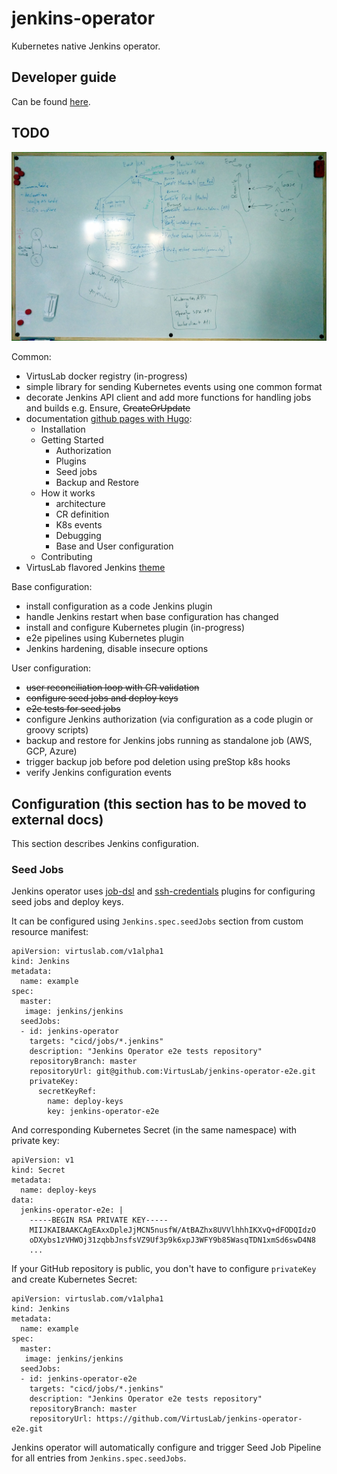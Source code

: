 # jenkins-operator

Kubernetes native Jenkins operator.

## Developer guide

Can be found [here][developer_guide].

## TODO

![jenkins-operator-draft](jenkins-operator-draft.png)

Common:
* VirtusLab docker registry (in-progress)
* simple library for sending Kubernetes events using one common format
* decorate Jenkins API client and add more functions for handling jobs and builds e.g. Ensure, ~~CreateOrUpdate~~
* documentation [github pages with Hugo](https://gohugo.io/):
    * Installation
    * Getting Started
        * Authorization
        * Plugins
        * Seed jobs
        * Backup and Restore
    * How it works
        * architecture
        * CR definition
        * K8s events
        * Debugging
        * Base and User configuration
    * Contributing 
* VirtusLab flavored Jenkins [theme](http://afonsof.com/jenkins-material-theme/)

Base configuration:
* install configuration as a code Jenkins plugin
* handle Jenkins restart when base configuration has changed
* install and configure Kubernetes plugin (in-progress)
* e2e pipelines using Kubernetes plugin
* Jenkins hardening, disable insecure options

User configuration:
* ~~user reconciliation loop with CR validation~~
* ~~configure seed jobs and deploy keys~~
* ~~e2e tests for seed jobs~~
* configure Jenkins authorization (via configuration as a code plugin or groovy scripts)
* backup and restore for Jenkins jobs running as standalone job (AWS, GCP, Azure)
* trigger backup job before pod deletion using preStop k8s hooks
* verify Jenkins configuration events

## Configuration (this section has to be moved to external docs)

This section describes Jenkins configuration.

### Seed Jobs

Jenkins operator uses [job-dsl][job-dsl] and [ssh-credentials][ssh-credentials] plugins for configuring seed jobs
and deploy keys.


It can be configured using `Jenkins.spec.seedJobs` section from custom resource manifest:

```
apiVersion: virtuslab.com/v1alpha1
kind: Jenkins
metadata:
  name: example
spec:
  master:
   image: jenkins/jenkins
  seedJobs:
  - id: jenkins-operator
    targets: "cicd/jobs/*.jenkins"
    description: "Jenkins Operator e2e tests repository"
    repositoryBranch: master
    repositoryUrl: git@github.com:VirtusLab/jenkins-operator-e2e.git
    privateKey:
      secretKeyRef:
        name: deploy-keys
        key: jenkins-operator-e2e
```

And corresponding Kubernetes Secret (in the same namespace) with private key:

```
apiVersion: v1
kind: Secret
metadata:
  name: deploy-keys
data:
  jenkins-operator-e2e: |
    -----BEGIN RSA PRIVATE KEY-----
    MIIJKAIBAAKCAgEAxxDpleJjMCN5nusfW/AtBAZhx8UVVlhhhIKXvQ+dFODQIdzO
    oDXybs1zVHWOj31zqbbJnsfsVZ9Uf3p9k6xpJ3WFY9b85WasqTDN1xmSd6swD4N8
    ...
```

If your GitHub repository is public, you don't have to configure `privateKey` and create Kubernetes Secret:

```
apiVersion: virtuslab.com/v1alpha1
kind: Jenkins
metadata:
  name: example
spec:
  master:
   image: jenkins/jenkins
  seedJobs:
  - id: jenkins-operator-e2e
    targets: "cicd/jobs/*.jenkins"
    description: "Jenkins Operator e2e tests repository"
    repositoryBranch: master
    repositoryUrl: https://github.com/VirtusLab/jenkins-operator-e2e.git
```

Jenkins operator will automatically configure and trigger Seed Job Pipeline for all entries from `Jenkins.spec.seedJobs`.


[developer_guide]:doc/developer-guide.md
[job-dsl]:https://github.com/jenkinsci/job-dsl-plugin
[ssh-credentials]:https://github.com/jenkinsci/ssh-credentials-plugin